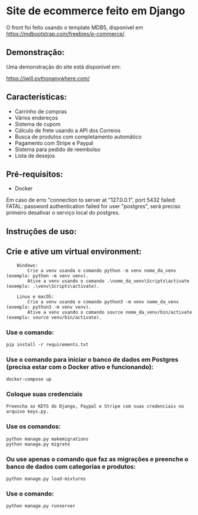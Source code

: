 ﻿# Site de ecommerce feito em Django

O front foi feito usando o template MDB5, disponível em https://mdbootstrap.com/freebies/e-commerce/.


## Demonstração:

Uma demonstração do site está disponivel em:

https://jwill.pythonanywhere.com/


## Características:

   <ul>
  <li>Carrinho de compras</li>
  <li>Vários endereços</li>
  <li>Sistema de cupom</li> 
  <li>Cálculo de frete usando a API dos Correios</li>
  <li>Busca de produtos com completamento automático</li>
  <li>Pagamento com Stripe e Paypal</li>
  <li>Sistema para pedido de reembolso</li>
  <li>Lista de desejos</li>
  </ul>
  
## Pré-requisitos:
   <ul>
   <li>Docker</li> 
   </ul>

Em caso de erro "connection to server at "127.0.0.1", port 5432 failed: FATAL: password authentication failed for user "postgres", será preciso primeiro desativar o serviço local do postgres.

## Instruções de uso:

## Crie e ative um virtual environment:

        Windows:
            Crie a venv usando o comando python -m venv nome_da_venv (exemplo: python -m venv venv).
            Ative a venv usando o comando .\nome_da_venv\Scripts\activate (exemplo: .\venv\Scripts\activate).

        Linux e macOS:
            Crie a venv usando o comando python3 -m venv nome_da_venv (exemplo: python3 -m venv venv).
            Ative a venv usando o comando source nome_da_venv/bin/activate (exemplo: source venv/bin/activate).

### Use o comando:

    pip install -r requirements.txt

### Use o comando para iniciar o banco de dados em Postgres (precisa estar com o Docker ativo e funcionando):

    docker-compose up

### Coloque suas credenciais

    Preencha as KEYS do Django, Paypal e Stripe com suas credenciais no arquivo keys.py.

### Use os comandos:

    python manage.py makemigrations
    python manage.py migrate

### Ou use apenas o comando que faz as migrações e preenche o banco de dados com categorias e produtos:

    python manage.py load-mixtures

### Use o comando:

    python manage.py runserver


